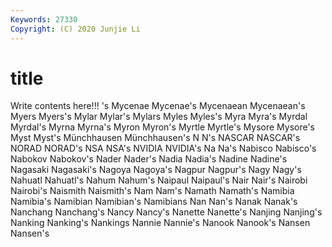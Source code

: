 ```yaml
---
Keywords: 27330
Copyright: (C) 2020 Junjie Li
---
```


# title

Write contents here!!!
's 
Mycenae 
Mycenae's 
Mycenaean 
Mycenaean's 
Myers 
Myers's
Mylar 
Mylar's 
Mylars 
Myles 
Myles's 
Myra 
Myra's 
Myrdal 
Myrdal's 
Myrna
Myrna's 
Myron 
Myron's 
Myrtle 
Myrtle's 
Mysore 
Mysore's 
Myst 
Myst's 
Münchhausen
Münchhausen's 
N 
N's 
NASCAR 
NASCAR's 
NORAD 
NORAD's 
NSA 
NSA's 
NVIDIA
NVIDIA's 
Na 
Na's 
Nabisco 
Nabisco's 
Nabokov 
Nabokov's 
Nader 
Nader's 
Nadia
Nadia's 
Nadine 
Nadine's 
Nagasaki 
Nagasaki's 
Nagoya 
Nagoya's 
Nagpur 
Nagpur's 
Nagy
Nagy's 
Nahuatl 
Nahuatl's 
Nahum 
Nahum's 
Naipaul 
Naipaul's 
Nair 
Nair's 
Nairobi
Nairobi's 
Naismith 
Naismith's 
Nam 
Nam's 
Namath 
Namath's 
Namibia 
Namibia's 
Namibian
Namibian's 
Namibians 
Nan 
Nan's 
Nanak 
Nanak's 
Nanchang 
Nanchang's 
Nancy 
Nancy's
Nanette 
Nanette's 
Nanjing 
Nanjing's 
Nanking 
Nanking's 
Nankings 
Nannie 
Nannie's 
Nanook
Nanook's 
Nansen 
Nansen's 
